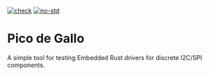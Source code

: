 [![check](https://github.com/OpenDevicePartnership/pico-de-gallo/actions/workflows/check.yml/badge.svg)](https://github.com/OpenDevicePartnership/pico-de-gallo/actions/workflows/check.yml)
[![no-std](https://github.com/OpenDevicePartnership/pico-de-gallo/actions/workflows/nostd.yml/badge.svg)](https://github.com/OpenDevicePartnership/pico-de-gallo/actions/workflows/nostd.yml)

# Pico de Gallo

A simple tool for testing Embedded Rust drivers for discrete I2C/SPI components.
